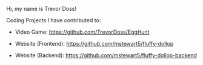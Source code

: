 Hi, my name is Trevor Doss! 

Coding Projects I have contributed to:

   - Video Game: https://github.com/TrevorDoss/EggHunt

   - Website (Frontend): https://github.com/mstewart5/fluffy-dollop
   - Website (Backend): https://github.com/mstewart5/fluffy-dollop-backend
 
